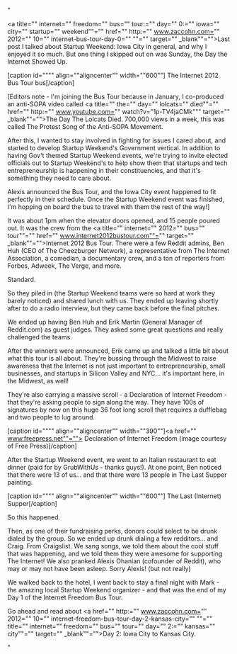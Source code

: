 "

<a title="" internet="" freedom="" bus="" tour:="" day="" 0:="" iowa="" city="" startup="" weekend""="" href="" http:="" www.zaccohn.com="" 2012="" 10="" internet-bus-tour-day-0="" ""="" target="" _blank""="">Last post I talked about Startup Weekend: Iowa City in general</a>, and why I enjoyed it so much. But one thing I skipped out on was Sunday, the Day the Internet Showed Up.

[caption id="""" align=""aligncenter"" width=""600""] The Internet 2012 Bus Tour bus[/caption]

[Editors note - I'm joining the Bus Tour because in January, I co-produced an anti-SOPA video called <a title="" the="" day="" lolcats="" died""="" href="" http:="" www.youtube.com="" watch?v="1p-TV4jaCMk&quot;&quot;" target="" _blank""="">The Day The Lolcats Died</a>. 700,000 views in a week, this was called The Protest Song of the Anti-SOPA Movement.

After this, I wanted to stay involved in fighting for issues I cared about, and started to develop Startup Weekend's Government vertical. In addition to having Gov't themed Startup Weekend events, we're trying to invite elected officials out to Startup Weekend's to help show them that startups and tech entrepreneurship is happening in their constituencies, and that it's something they need to care about.

Alexis announced the Bus Tour, and the Iowa City event happened to fit perfectly in their schedule. Once the Startup Weekend event was finished, I'm hopping on board the bus to travel with them the rest of the way!]

It was about 1pm when the elevator doors opened, and 15 people poured out. It was the crew from the <a title="" internet="" 2012="" bus="" tour""="" href="" www.internet2012bustour.com""="" target="" _blank""="">Internet 2012 Bus Tour</a>. There were a few Reddit admins, Ben Huh (CEO of The Cheezburger Network), a representative from The Internet Association, a comedian, a documentary crew, and a ton of reporters from Forbes, Adweek, The Verge, and more.

Standard.

So they piled in (the Startup Weekend teams were so hard at work they barely noticed) and shared lunch with us. They ended up leaving shortly after to do a radio interview, but they came back before the final pitches.

We ended up having Ben Huh and Erik Martin (General Manager of Reddit.com) as guest judges. They asked some great questions and really challenged the teams.

After the winners were announced, Erik came up and talked a little bit about what this tour is all about. They're bussing through the Midwest to raise awareness that the Internet is not just important to entrepreneurship, small businesses, and startups in Silicon Valley and NYC... it's important here, in the Midwest, as well!

They're also carrying a massive scroll - a Declaration of Internet Freedom - that they're asking people to sign along the way. They have 100s of signatures by now on this huge 36 foot long scroll that requires a dufflebag and two people to lug around.

[caption id="""" align=""aligncenter"" width=""390""]<a href="" www.freepress.net""=""></a> Declaration of Internet Freedom (image courtesy of Free Press)[/caption]

After the Startup Weekend event, we went to an Italian restaurant to eat dinner (paid for by GrubWithUs - thanks guys!). At one point, Ben noticed that there were 13 of us... and that there were 13 people in The Last Supper painting.

[caption id="""" align=""aligncenter"" width=""600""] The Last (Internet) Supper[/caption]

So this happened.

Then, as one of their fundraising perks, donors could select to be drunk dialed by the group. So we ended up drunk dialing a few redditors... and Craig. From Craigslist. We sang songs, we told them about the cool stuff that was happening, and we told them they were awesome for supporting The Internet! We also pranked Alexis Ohanian (cofounder of Reddit), who may or may not have been asleep. Sorry Alexis! (but not really)

We walked back to the hotel, I went back to stay a final night with Mark - the amazing local Startup Weekend organizer - and that was the end of my Day 1 of the Internet Freedom Bus Tour.

Go ahead and read about <a href="" http:="" www.zaccohn.com="" 2012="" 10="" internet-freedom-bus-tour-day-2-kansas-city="" ""="" title="" internet="" freedom="" bus="" tour="" day="" 2:="" kansas="" city""="" target="" _blank""="">Day 2: Iowa City to Kansas City.</a>

"